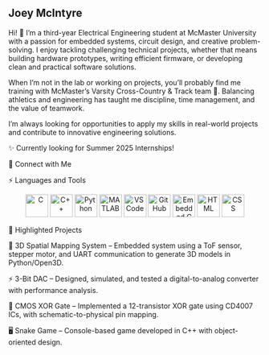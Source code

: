 ## Joey McIntyre

Hi! 👋 I’m a third-year Electrical Engineering student at McMaster University with a passion for embedded systems, circuit design, and creative problem-solving. I enjoy tackling challenging technical projects, whether that means building hardware prototypes, writing efficient firmware, or developing clean and practical software solutions.

When I’m not in the lab or working on projects, you’ll probably find me training with McMaster’s Varsity Cross-Country & Track team 🏃. Balancing athletics and engineering has taught me discipline, time management, and the value of teamwork.

I’m always looking for opportunities to apply my skills in real-world projects and contribute to innovative engineering solutions.

✨ Currently looking for Summer 2025 Internships!

🔗 Connect with Me










⚡ Languages and Tools
<p align="center"> <img src="https://cdn.jsdelivr.net/gh/devicons/devicon/icons/c/c-original.svg" alt="C" width="45" height="45"/> <img src="https://cdn.jsdelivr.net/gh/devicons/devicon/icons/cplusplus/cplusplus-original.svg" alt="C++" width="45" height="45"/> <img src="https://cdn.jsdelivr.net/gh/devicons/devicon/icons/python/python-original.svg" alt="Python" width="45" height="45"/> <img src="https://cdn.jsdelivr.net/gh/devicons/devicon/icons/matlab/matlab-original.svg" alt="MATLAB" width="45" height="45"/> <img src="https://cdn.jsdelivr.net/gh/devicons/devicon/icons/vscode/vscode-original.svg" alt="VSCode" width="45" height="45"/> <img src="https://cdn.jsdelivr.net/gh/devicons/devicon/icons/github/github-original.svg" alt="GitHub" width="45" height="45"/> <img src="https://cdn.jsdelivr.net/gh/devicons/devicon/icons/embeddedc/embeddedc-original.svg" alt="Embedded C" width="45" height="45"/> <img src="https://cdn.jsdelivr.net/gh/devicons/devicon/icons/html5/html5-original.svg" alt="HTML" width="45" height="45"/> <img src="https://cdn.jsdelivr.net/gh/devicons/devicon/icons/css3/css3-original.svg" alt="CSS" width="45" height="45"/> </p>
📂 Highlighted Projects

🔌 3D Spatial Mapping System
 – Embedded system using a ToF sensor, stepper motor, and UART communication to generate 3D models in Python/Open3D.

⚡ 3-Bit DAC
 – Designed, simulated, and tested a digital-to-analog converter with performance analysis.

🔐 CMOS XOR Gate
 – Implemented a 12-transistor XOR gate using CD4007 ICs, with schematic-to-physical pin mapping.

🖥️ Snake Game
 – Console-based game developed in C++ with object-oriented design.
